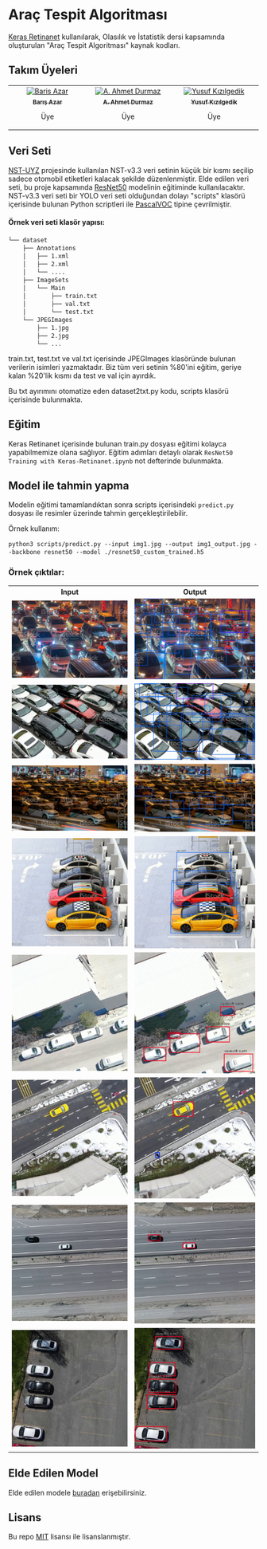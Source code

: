 # Araç Tespit Algoritması
[Keras Retinanet](https://github.com/fizyr/keras-retinanet/) kullanılarak, Olasılık ve İstatistik dersi kapsamında oluşturulan "Araç Tespit Algoritması" kaynak kodları.

## Takım Üyeleri
<table>
    <tbody>
        <tr>
            <td align="center" valign="top" width="11.11%"><a href="https://github.com/barisazar"><img src="https://github.com/barisazar.png" width="100px;" alt="Baris Azar"/><br /><sub><b>Barış Azar</b></sub></a><br /><p>Üye</p></td>
            <td align="center" valign="top" width="11.11%"><a href="https://github.com/AAhmetDurmaz"><img src="https://github.com/AAhmetDurmaz.png" width="100px;" alt="A. Ahmet Durmaz"/><br /><sub><b>A. Ahmet Durmaz</b></sub></a><br /><p>Üye</p></td>
            <td align="center" valign="top" width="11.11%"><a href="https://github.com/YusufKizilgedik"><img src="https://github.com/YusufKizilgedik.png" width="100px;" alt="Yusuf Kızılgedik"/><br /><sub><b>Yusuf Kızılgedik</b></sub></a><br /><p>Üye</p></td>
        </tr>
    </tbody>
</table>

## Veri Seti
[NST-UYZ](https://github.com/AAhmetDurmaz/NST-UYZ) projesinde kullanılan NST-v3.3 veri setinin küçük bir kısmı seçilip sadece otomobil etiketleri kalacak şekilde düzenlenmiştir. Elde edilen veri seti, bu proje kapsamında [ResNet50](https://keras.io/api/applications/resnet/) modelinin eğitiminde kullanılacaktır. NST-v3.3 veri seti bir YOLO veri seti olduğundan dolayı "scripts" klasörü içerisinde bulunan Python scriptleri ile [PascalVOC](http://host.robots.ox.ac.uk/pascal/VOC/) tipine çevrilmiştir.

#### Örnek veri seti klasör yapısı:
```
└── dataset
    ├── Annotations
    │   ├── 1.xml
    │   ├── 2.xml
    │   └── ....
    ├── ImageSets
    │   └── Main
    │  	    ├── train.txt
    │  	    ├── val.txt
    │       └── test.txt
    └── JPEGImages
        ├── 1.jpg
        ├── 2.jpg
        └── ...
```

train.txt, test.txt ve val.txt içerisinde JPEGImages klasöründe bulunan verilerin isimleri yazmaktadır. Biz  tüm veri setinin %80'ini eğitim, geriye kalan %20'lik kısmı da test ve val için ayırdık.

Bu txt ayırımını otomatize eden dataset2txt.py kodu, scripts klasörü içerisinde bulunmakta.

## Eğitim
Keras Retinanet içerisinde bulunan train.py dosyası eğitimi kolayca yapabilmemize olana sağlıyor. Eğitim adımları detaylı olarak `ResNet50 Training with Keras-Retinanet.ipynb` not defterinde bulunmakta.

## Model ile tahmin yapma
Modelin eğitimi tamamlandıktan sonra scripts içerisindeki `predict.py` dosyası ile resimler üzerinde tahmin gerçekleştirilebilir.

Örnek kullanım:
```
python3 scripts/predict.py --input img1.jpg --output img1_output.jpg --backbone resnet50 --model ./resnet50_custom_trained.h5
```

### Örnek çıktılar:
<table>
  <tr>
    <th>Input</th>
    <th>Output</th>
  </tr>
  <tr>
    <td><img src="/src/inputs/1.jpg" alt="Resim 1"></td>
    <td><img src="/src/outputs/1_output.jpg" alt="Resim 1"></td>
  </tr>
  <tr>
    <td><img src="/src/inputs/2.jpg" alt="Resim 3"></td>
    <td><img src="/src/outputs/2_output.jpg" alt="Resim 3"></td>
  </tr>
  <tr>
    <td><img src="/src/inputs/3.jpg" alt="Resim 3"></td>
    <td><img src="/src/outputs/3_output.jpg" alt="Resim 3"></td>
  </tr>
  <tr>
    <td><img src="/src/inputs/4.jpg" alt="Resim 4"></td>
    <td><img src="/src/outputs/4_output.jpg" alt="Resim 4"></td>
  </tr>
  <tr>
    <td><img src="/src/inputs/11.jpg" alt="Resim 11"></td>
    <td><img src="/src/outputs/11_output.jpg" alt="Resim 11"></td>
  </tr>
  <tr>
    <td><img src="/src/inputs/22.jpg" alt="Resim 22"></td>
    <td><img src="/src/outputs/22_output.jpg" alt="Resim 22"></td>
  </tr>
  <tr>
    <td><img src="/src/inputs/33.jpg" alt="Resim 33"></td>
    <td><img src="/src/outputs/33_output.jpg" alt="Resim 33"></td>
  </tr>
  <tr>
    <td><img src="/src/inputs/44.jpg" alt="Resim 44"></td>
    <td><img src="/src/outputs/44_output.jpg" alt="Resim 44"></td>
  </tr>
</table>

## Elde Edilen Model

Elde edilen modele [buradan](https://drive.google.com/drive/folders/1fGPezOVjW4KcYb2vyiG1Xm5O01unA1lf) erişebilirsiniz.

## Lisans

Bu repo [MIT](https://choosealicense.com/licenses/mit/) lisansı ile lisanslanmıştır.
